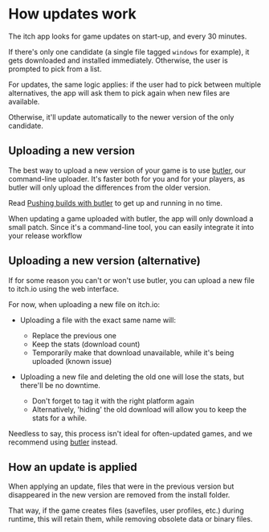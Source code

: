 
# How updates work

The itch app looks for game updates on start-up, and every 30 minutes.

If there's only one candidate (a single file tagged `windows` for example),
it gets downloaded and installed immediately. Otherwise, the user is prompted
to pick from a list.

For updates, the same logic applies: if the user had to pick between multiple
alternatives, the app will ask them to pick again when new files are available.

Otherwise, it'll update automatically to the newer version of the only
candidate.

## Uploading a new version

The best way to upload a new version of your game is to use [butler](https://itch.io/docs/butler),
our command-line uploader. It's faster both for you and for your players, as butler
will only upload the differences from the older version.

Read [Pushing builds with butler](https://itch.io/docs/butler/pushing.html) to
get up and running in no time.

When updating a game uploaded with butler, the app will only download a small patch.
Since it's a command-line tool, you can easily integrate it into your release workflow

## Uploading a new version (alternative)

If for some reason you can't or won't use butler, you can upload a new file
to itch.io using the web interface.

For now, when uploading a new file on itch.io:

  * Uploading a file with the exact same name will:
    * Replace the previous one
    * Keep the stats (download count)
    * Temporarily make that download unavailable, while it's being uploaded (known issue)

  * Uploading a new file and deleting the old one will lose the stats,
  but there'll be no downtime.
    * Don't forget to tag it with the right platform again
    * Alternatively, 'hiding' the old download will allow you to keep the stats
    for a while.

Needless to say, this process isn't ideal for often-updated games, and we
recommend using [butler](https://itch.io/docs/butler) instead.

## How an update is applied

When applying an update, files that were in the previous version but disappeared
in the new version are removed from the install folder.

That way, if the game creates files (savefiles, user profiles, etc.) during runtime,
this will retain them, while removing obsolete data or binary files.
